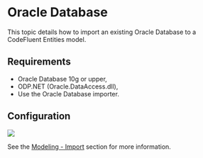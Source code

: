 # Oracle Database

This topic details how to import an existing Oracle Database to a CodeFluent Entities model.

## Requirements

* Oracle Database 10g or upper,
* ODP.NET (Oracle.DataAccess.dll),
* Use the Oracle Database importer.

## Configuration

![](addins/img/oracle-importer-01.png)

See the [Modeling - Import](../modeling/import.md) section for more information.